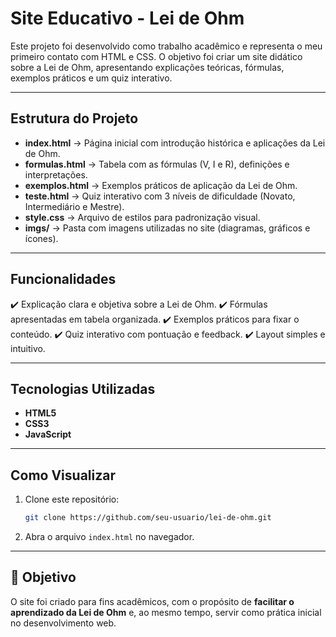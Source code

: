 # Site Educativo - Lei de Ohm

Este projeto foi desenvolvido como trabalho acadêmico e representa o meu primeiro contato com HTML e CSS.
O objetivo foi criar um site didático sobre a Lei de Ohm, apresentando explicações teóricas, fórmulas, exemplos práticos e um quiz interativo.

---

## Estrutura do Projeto

* **index.html** → Página inicial com introdução histórica e aplicações da Lei de Ohm.
* **formulas.html** → Tabela com as fórmulas (V, I e R), definições e interpretações.
* **exemplos.html** → Exemplos práticos de aplicação da Lei de Ohm.
* **teste.html** → Quiz interativo com 3 níveis de dificuldade (Novato, Intermediário e Mestre).
* **style.css** → Arquivo de estilos para padronização visual.
* **imgs/** → Pasta com imagens utilizadas no site (diagramas, gráficos e ícones).

---

## Funcionalidades

✔️ Explicação clara e objetiva sobre a Lei de Ohm.
✔️ Fórmulas apresentadas em tabela organizada.
✔️ Exemplos práticos para fixar o conteúdo.
✔️ Quiz interativo com pontuação e feedback.
✔️ Layout simples e intuitivo.

---

## Tecnologias Utilizadas

* **HTML5**
* **CSS3**
* **JavaScript**

---

## Como Visualizar

1. Clone este repositório:

   ```bash
   git clone https://github.com/seu-usuario/lei-de-ohm.git
   ```
2. Abra o arquivo `index.html` no navegador.

---

## 🎯 Objetivo

O site foi criado para fins acadêmicos, com o propósito de **facilitar o aprendizado da Lei de Ohm** e, ao mesmo tempo, servir como prática inicial no desenvolvimento web.
